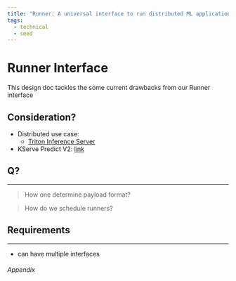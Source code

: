 ```yaml
---
title: "Runner: A universal interface to run distributed ML application"
tags:
  - technical
  - seed
---
```


# Runner Interface

This design doc tackles the some current drawbacks from our Runner interface

## Consideration?

- Distributed use case:
	- [Triton Inference Server][#triton-inference-server]
- KServe Predict V2: [link][#predict-v2]

## Q?
---

> How one determine payload format?

> How do we schedule runners?


## Requirements
---
- can have multiple interfaces



###### Appendix
[#triton-inference-server]: https://github.com/triton-inference-server/server
[#predict-v2]: https://kserve.github.io/website/modelserving/inference_api/